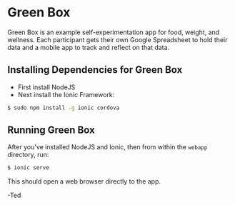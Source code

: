 Green Box
=========

Green Box is an example self-experimentation app for food, weight, and wellness.
Each participant gets their own Google Spreadsheet to hold their data and a mobile app to track and reflect on that data.

Installing Dependencies for Green Box
-------------------------------------

*  First install NodeJS
*  Next install the Ionic Framework:

```bash
$ sudo npm install -g ionic cordova
```

Running Green Box
-----------------

After you've installed NodeJS and Ionic, then from within the `webapp` directory, run:

```bash
$ ionic serve
```

This should open a web browser directly to the app.

-Ted
